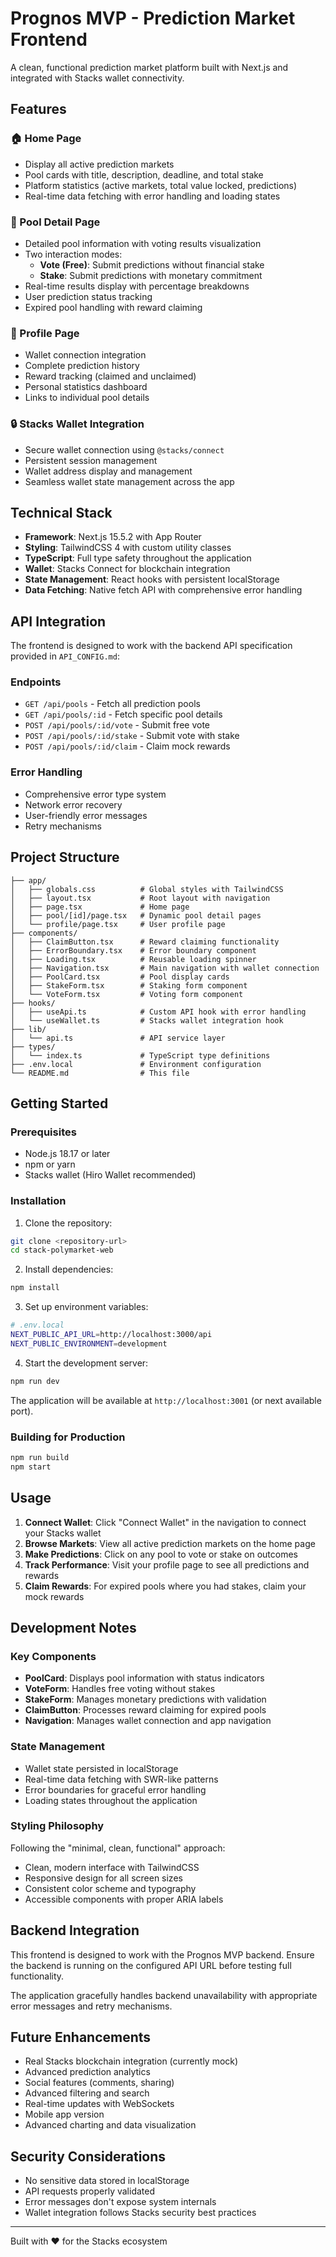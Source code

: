 # Prognos MVP - Prediction Market Frontend

A clean, functional prediction market platform built with Next.js and integrated with Stacks wallet connectivity.

## Features

### 🏠 Home Page
- Display all active prediction markets
- Pool cards with title, description, deadline, and total stake
- Platform statistics (active markets, total value locked, predictions)
- Real-time data fetching with error handling and loading states

### 🎯 Pool Detail Page
- Detailed pool information with voting results visualization
- Two interaction modes:
  - **Vote (Free)**: Submit predictions without financial stake
  - **Stake**: Submit predictions with monetary commitment
- Real-time results display with percentage breakdowns
- User prediction status tracking
- Expired pool handling with reward claiming

### 👤 Profile Page
- Wallet connection integration
- Complete prediction history
- Reward tracking (claimed and unclaimed)
- Personal statistics dashboard
- Links to individual pool details

### 🔒 Stacks Wallet Integration
- Secure wallet connection using `@stacks/connect`
- Persistent session management
- Wallet address display and management
- Seamless wallet state management across the app

## Technical Stack

- **Framework**: Next.js 15.5.2 with App Router
- **Styling**: TailwindCSS 4 with custom utility classes
- **TypeScript**: Full type safety throughout the application
- **Wallet**: Stacks Connect for blockchain integration
- **State Management**: React hooks with persistent localStorage
- **Data Fetching**: Native fetch API with comprehensive error handling

## API Integration

The frontend is designed to work with the backend API specification provided in `API_CONFIG.md`:

### Endpoints
- `GET /api/pools` - Fetch all prediction pools
- `GET /api/pools/:id` - Fetch specific pool details
- `POST /api/pools/:id/vote` - Submit free vote
- `POST /api/pools/:id/stake` - Submit vote with stake
- `POST /api/pools/:id/claim` - Claim mock rewards

### Error Handling
- Comprehensive error type system
- Network error recovery
- User-friendly error messages
- Retry mechanisms

## Project Structure

```
├── app/
│   ├── globals.css          # Global styles with TailwindCSS
│   ├── layout.tsx           # Root layout with navigation
│   ├── page.tsx             # Home page
│   ├── pool/[id]/page.tsx   # Dynamic pool detail pages
│   └── profile/page.tsx     # User profile page
├── components/
│   ├── ClaimButton.tsx      # Reward claiming functionality
│   ├── ErrorBoundary.tsx    # Error boundary component
│   ├── Loading.tsx          # Reusable loading spinner
│   ├── Navigation.tsx       # Main navigation with wallet connection
│   ├── PoolCard.tsx         # Pool display cards
│   ├── StakeForm.tsx        # Staking form component
│   └── VoteForm.tsx         # Voting form component
├── hooks/
│   ├── useApi.ts            # Custom API hook with error handling
│   └── useWallet.ts         # Stacks wallet integration hook
├── lib/
│   └── api.ts               # API service layer
├── types/
│   └── index.ts             # TypeScript type definitions
├── .env.local               # Environment configuration
└── README.md                # This file
```

## Getting Started

### Prerequisites
- Node.js 18.17 or later
- npm or yarn
- Stacks wallet (Hiro Wallet recommended)

### Installation

1. Clone the repository:
```bash
git clone <repository-url>
cd stack-polymarket-web
```

2. Install dependencies:
```bash
npm install
```

3. Set up environment variables:
```bash
# .env.local
NEXT_PUBLIC_API_URL=http://localhost:3000/api
NEXT_PUBLIC_ENVIRONMENT=development
```

4. Start the development server:
```bash
npm run dev
```

The application will be available at `http://localhost:3001` (or next available port).

### Building for Production

```bash
npm run build
npm start
```

## Usage

1. **Connect Wallet**: Click "Connect Wallet" in the navigation to connect your Stacks wallet
2. **Browse Markets**: View all active prediction markets on the home page
3. **Make Predictions**: Click on any pool to vote or stake on outcomes
4. **Track Performance**: Visit your profile page to see all predictions and rewards
5. **Claim Rewards**: For expired pools where you had stakes, claim your mock rewards

## Development Notes

### Key Components

- **PoolCard**: Displays pool information with status indicators
- **VoteForm**: Handles free voting without stakes
- **StakeForm**: Manages monetary predictions with validation
- **ClaimButton**: Processes reward claiming for expired pools
- **Navigation**: Manages wallet connection and app navigation

### State Management

- Wallet state persisted in localStorage
- Real-time data fetching with SWR-like patterns
- Error boundaries for graceful error handling
- Loading states throughout the application

### Styling Philosophy

Following the "minimal, clean, functional" approach:
- Clean, modern interface with TailwindCSS
- Responsive design for all screen sizes
- Consistent color scheme and typography
- Accessible components with proper ARIA labels

## Backend Integration

This frontend is designed to work with the Prognos MVP backend. Ensure the backend is running on the configured API URL before testing full functionality.

The application gracefully handles backend unavailability with appropriate error messages and retry mechanisms.

## Future Enhancements

- Real Stacks blockchain integration (currently mock)
- Advanced prediction analytics
- Social features (comments, sharing)
- Advanced filtering and search
- Real-time updates with WebSockets
- Mobile app version
- Advanced charting and data visualization

## Security Considerations

- No sensitive data stored in localStorage
- API requests properly validated
- Error messages don't expose system internals
- Wallet integration follows Stacks security best practices

---

Built with ❤️ for the Stacks ecosystem
